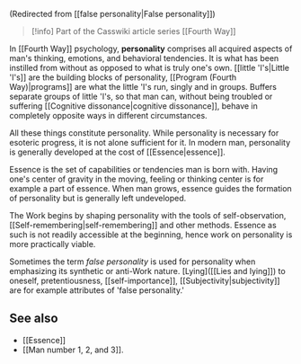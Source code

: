 (Redirected from [[false personality|False personality]])  

> [!info] Part of the Casswiki article series [[Fourth Way]]

In [[Fourth Way]] psychology, **personality** comprises all acquired aspects of man's thinking, emotions, and behavioral tendencies. It is what has been instilled from without as opposed to what is truly one's own. [[little 'I's|Little 'I's]] are the building blocks of personality, [[Program (Fourth Way)|programs]] are what the little 'I's run, singly and in groups. Buffers separate groups of little 'I's, so that man can, without being troubled or suffering [[Cognitive dissonance|cognitive dissonance]], behave in completely opposite ways in different circumstances.

All these things constitute personality. While personality is necessary for esoteric progress, it is not alone sufficient for it. In modern man, personality is generally developed at the cost of [[Essence|essence]].

Essence is the set of capabilities or tendencies man is born with. Having one's center of gravity in the moving, feeling or thinking center is for example a part of essence. When man grows, essence guides the formation of personality but is generally left undeveloped.

The Work begins by shaping personality with the tools of self-observation, [[Self-remembering|self-remembering]] and other methods. Essence as such is not readily accessible at the beginning, hence work on personality is more practically viable.

Sometimes the term _false personality_ is used for personality when emphasizing its synthetic or anti-Work nature. [Lying]([[Lies and lying]]) to oneself, pretentiousness, [[self-importance]], [[Subjectivity|subjectivity]] are for example attributes of 'false personality.'

See also
--------

*   [[Essence]]
*   [[Man number 1, 2, and 3]].